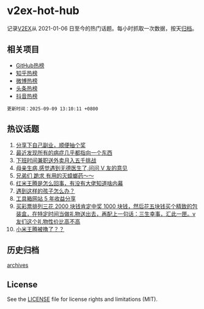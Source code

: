 # v2ex-hot-hub

 记录[V2EX](https://www.v2ex.com/)从 2021-01-06 日至今的热门话题。每小时抓取一次数据，按天[归档](archives)。
 
 ## 相关项目

- [GitHub热榜](https://github.com/lonnyzhang423/github-hot-hub)
- [知乎热榜](https://github.com/lonnyzhang423/zhihu-hot-hub)
- [微博热榜](https://github.com/lonnyzhang423/weibo-hot-hub)
- [头条热榜](https://github.com/lonnyzhang423/toutiao-hot-hub)
- [抖音热榜](https://github.com/lonnyzhang423/douyin-hot-hub)


 `更新时间：2025-09-09 13:10:11 +0800`

## 热议话题

1. [分享下自己副业，顺便抽个奖](https://www.v2ex.com/t/1157930)
1. [最近发现所有的病症几乎都指向一个东西](https://www.v2ex.com/t/1157762)
1. [下班时间兼职送外卖月入五千挑战](https://www.v2ex.com/t/1157829)
1. [母亲生病,感觉遇到无德医生了,问问 V 友的意见](https://www.v2ex.com/t/1157822)
1. [兄弟们 跪求 有用的灭蟑螂药～～](https://www.v2ex.com/t/1157884)
1. [红米王腾是怎么回事，有没有大佬知道啥内幕](https://www.v2ex.com/t/1157918)
1. [遇到这样的孩子怎么办？](https://www.v2ex.com/t/1157845)
1. [工具箱网站 5 年收益分享](https://www.v2ex.com/t/1157801)
1. [买彩票排列三花 2000 块钱肯定中奖 1000 块钱，然后花五块钱买个精致的包装盒，在特定时间当做礼物送出去，再配上一句话：三生幸事，汇此一匣。v 友们这个礼物性价比高不高](https://www.v2ex.com/t/1157904)
1. [小米王腾被撸了？？](https://www.v2ex.com/t/1157891)

## 历史归档

[archives](archives)

## License

See the [LICENSE](LICENSE) file for license rights and limitations (MIT).
